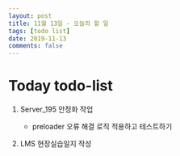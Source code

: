 ```yaml
---
layout: post
title: 11월 13일 - 오늘의 할 일
tags: [todo list]
date: 2019-11-13
comments: false
---
```


# Today todo-list

1. Server_195 안정화 작업
   - preloader 오류 해결 로직 적용하고 테스트하기

2. LMS 현장실습일지 작성
